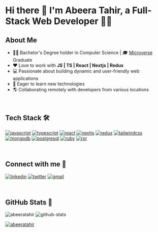 # Hi there 👋 I'm Abeera Tahir, a Full-Stack Web Developer 👩‍💻

## About Me

- 👩‍🎓 Bachelor's Degree holder in Computer Science | 🎓 [Microverse](https://www.microverse.org/?grsf=nnlhmv) Graduate
- ❤️ Love to work with **JS | TS | React | Nextjs | Redux**
- 💻 Passionate about building dynamic and user-friendly web applications
- 🚀 Eager to learn new technologies
- 🌎 Collaborating remotely with developers from various locations

</br>

## Tech Stack 🛠
<a href="https://developer.mozilla.org/en-US/docs/Web/JavaScript"><img src='https://img.shields.io/badge/javascript-%23323330.svg?style=for-the-badge&logo=javascript&logoColor=%23F7DF1E' alt="javascript" /></a>
<a href="https://www.typescriptlang.org/"><img src='https://img.shields.io/badge/TypeScript-3178C6?style=for-the-badge&logo=typescript&logoColor=white' alt="typescript" /></a>
<a href="https://react.dev/"><img src='https://img.shields.io/badge/React-20232A?style=for-the-badge&logo=react&logoColor=61DAFB' alt="react" /></a>
<a href="https://nextjs.org/"><img src='https://img.shields.io/badge/Next.js-000000?style=for-the-badge&logo=next.js&logoColor=white' alt="nextjs" /></a>
<a href="https://redux.js.org/"><img src='https://img.shields.io/badge/Redux-593D88?style=for-the-badge&logo=redux&logoColor=white' alt="redux" /></a>
<a href="https://tailwindcss.com/"><img src='https://img.shields.io/badge/Tailwind_CSS-38B2AC?style=for-the-badge&logo=tailwind-css&logoColor=white' alt="tailwindcss" /></a>
<a href="https://www.mongodb.com/"><img src='https://img.shields.io/badge/MongoDB-47A248?style=for-the-badge&logo=mongodb&logoColor=white' alt="mongodb" /></a>
<a href="https://www.postgresql.org/"><img src='https://img.shields.io/badge/PostgreSQL-316192?style=for-the-badge&logo=postgresql&logoColor=white' alt="postgresql" /></a>
<a href="https://www.ruby-lang.org/en/"><img src='https://img.shields.io/badge/Ruby-CC342D?style=for-the-badge&logo=ruby&logoColor=white' alt="ruby" /></a>
<a href="https://rubyonrails.org/"><img src='https://img.shields.io/badge/Ruby_on_Rails-CC0000?style=for-the-badge&logo=ruby-on-rails&logoColor=white' alt="ror" /></a>

</br>

## Connect with me 🤝
<a href='https://www.linkedin.com/in/abeera-tahir/'><img src='https://img.shields.io/badge/LinkedIn-0077B5?style=for-the-badge&logo=linkedin&logoColor=white' alt="linkedin" /></a>
<a href='https://twitter.com/AbeeraTahir8'><img src='https://img.shields.io/badge/Twitter-1DA1F2?style=for-the-badge&logo=twitter&logoColor=white' alt="twitter" /></a>
<a href="mailto:abeeratahir2018@gmail.com"><img src='https://img.shields.io/badge/Gmail-D14836?style=for-the-badge&logo=gmail&logoColor=white' alt="gmail" /></a>

</br>

## GitHub Stats 🚀
<img src="https://komarev.com/ghpvc/?username=AbeeraTahir" alt="abeeratahir">

<img src="https://github-readme-stats.vercel.app/api?username=AbeeraTahir&hide_rank=false&show_icons=true&include_all_commits=true&count_private=true" alt="github-stats" />

<a href="https://github.com/ryo-ma/github-profile-trophy"><img src="https://github-profile-trophy.vercel.app/?username=AbeeraTahir" alt="abeeratahir" />
